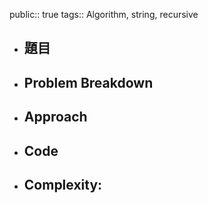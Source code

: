 public:: true
tags:: Algorithm, string, recursive

- ## 題目
- ## Problem Breakdown
- ## Approach
- ## Code
- ## Complexity: